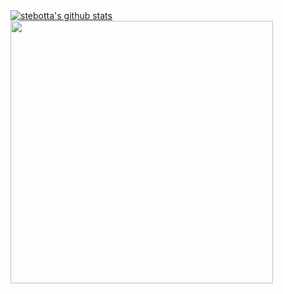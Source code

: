 
<div>
 <a href="https://github.com/stebotta"><img align="center" src="https://github-readme-stats.vercel.app/api?username=stebotta&show_icons=true&include_all_commits=true&bg_color=deg,184573,cec7b9&icon_color=123456&text_color=F7F6F3&title_color=123456&hide_border=true" alt="stebotta's github stats" /></a>  <a href="https://github.com/stebotta"><img align="center" width="420" src="https://github-readme-stats.vercel.app/api/top-langs/?username=stebotta&layout=compact&bg_color=deg,cec7b9,184573&icon_color=123456&text_color=F7F6F3&title_color=123456&hide_border=true" /></a> 

<br />
<br />
</div>

